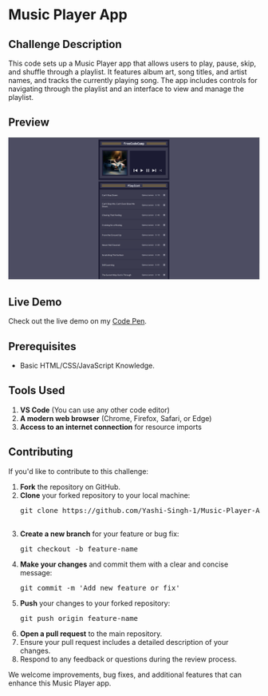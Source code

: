 # Music Player App

## Challenge Description

This code sets up a Music Player app that allows users to play, pause, skip, and shuffle through a playlist. It features album art, song titles, and artist names, and tracks the currently playing song. The app includes controls for navigating through the playlist and an interface to view and manage the playlist.

## Preview

![Music Player App Challenge Preview](Preview.png)

## Live Demo

Check out the live demo on my [Code Pen](https://codepen.io/Yashi-Singh/pen/VwJpWyp).

## Prerequisites

- Basic HTML/CSS/JavaScript Knowledge.

## Tools Used

1. **VS Code** (You can use any other code editor)
2. **A modern web browser** (Chrome, Firefox, Safari, or Edge)
3. **Access to an internet connection** for resource imports

## Contributing

If you'd like to contribute to this challenge:

1. **Fork** the repository on GitHub.
2. **Clone** your forked repository to your local machine:
   <pre>
   git clone https://github.com/Yashi-Singh-1/Music-Player-App.git
    </pre>
3. **Create a new branch** for your feature or bug fix:
   <pre>
   git checkout -b feature-name
   </pre>
4. **Make your changes** and commit them with a clear and concise message:
   <pre>
   git commit -m 'Add new feature or fix'
   </pre>
5. **Push** your changes to your forked repository:
   <pre>
   git push origin feature-name
   </pre>
6. **Open a pull request** to the main repository.
7. Ensure your pull request includes a detailed description of your changes.
8. Respond to any feedback or questions during the review process.

We welcome improvements, bug fixes, and additional features that can enhance this Music Player app.